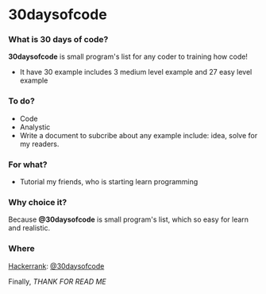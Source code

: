 # 30daysofcode

### What is 30 days of code?
  **30daysofcode** is small program's list for any coder to training how code!
  - It have 30 example includes 3 medium level example and 27 easy level example
  
### To do?
  * Code
  * Analystic
  * Write a document to subcribe about any example include: idea, solve for my readers.
  
### For what?
  * Tutorial my friends, who is starting learn programming
  
### Why choice it?
  Because **@30daysofcode** is small program's list, which so easy for learn and realistic.
  
### Where
  [Hackerrank](https://www.hackerrank.com/): [@30daysofcode](https://www.hackerrank.com/domains/tutorials/30-days-of-code?filters%5Bstatus%5D%5B%5D=unsolved&badge_type=30-days-of-code)


Finally, *THANK FOR READ ME*
